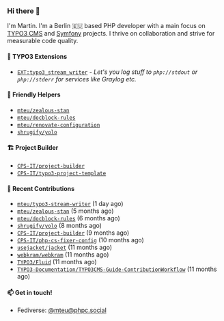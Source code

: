 ### Hi there 👋

I'm Martin. I'm a Berlin 🇪🇺 based PHP developer with a main focus on [TYPO3 CMS](https://typo3.org/) and [Symfony](https://symfony.com/) projects. I thrive on
collaboration and strive for measurable code quality.

#### 🧡 TYPO3 Extensions
- [`EXT:typo3_stream_writer`](https://github.com/mteu/typo3-stream-writer) - _Let's you log stuff to `php://stdout` or `php://stderr` for services like Graylog etc._

#### 🚜 Friendly Helpers

- [`mteu/zealous-stan`](https://github.com/mteu/zealous-stan)
- [`mteu/docblock-rules`](https://github.com/mteu/docblock-rules)
- [`mteu/renovate-configuration`](https://github.com/mteu/renovate-configuration)
- [`shrugify/yolo`](https://github.com/shrugify/yolo)

#### 🏗️ Project Builder

- [`CPS-IT/project-builder`](https://github.com/CPS-IT/project-builder)
- [`CPS-IT/typo3-project-template`](https://github.com/CPS-IT/typo3-project-template)

#### 👷 Recent Contributions


- [`mteu/typo3-stream-writer`](https://github.com/mteu/typo3-stream-writer) (1 day ago)
- [`mteu/zealous-stan`](https://github.com/mteu/zealous-stan) (5 months ago)
- [`mteu/docblock-rules`](https://github.com/mteu/docblock-rules) (6 months ago)
- [`shrugify/yolo`](https://github.com/shrugify/yolo) (8 months ago)
- [`CPS-IT/project-builder`](https://github.com/CPS-IT/project-builder) (9 months ago)
- [`CPS-IT/php-cs-fixer-config`](https://github.com/CPS-IT/php-cs-fixer-config) (10 months ago)
- [`usejacket/jacket`](https://github.com/usejacket/jacket) (11 months ago)
- [`webkram/webkram`](https://github.com/webkram/webkram) (11 months ago)
- [`TYPO3/Fluid`](https://github.com/TYPO3/Fluid) (11 months ago)
- [`TYPO3-Documentation/TYPO3CMS-Guide-ContributionWorkflow`](https://github.com/TYPO3-Documentation/TYPO3CMS-Guide-ContributionWorkflow) (11 months ago)

#### 📫 Get in touch!

- Fediverse: [@mteu@phpc.social](https://phpc.social/@mteu)
